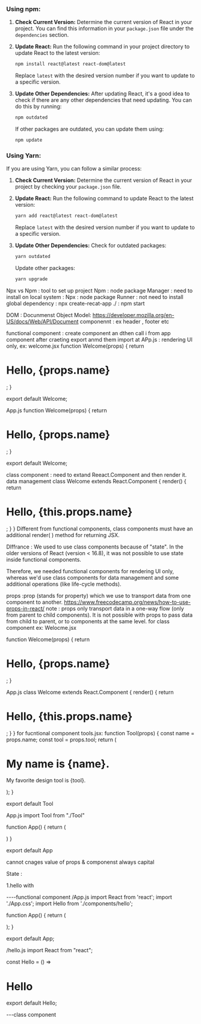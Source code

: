 
### Using npm:

1. **Check Current Version:**
   Determine the current version of React in your project. You can find this information in your `package.json` file under the `dependencies` section.

2. **Update React:**
   Run the following command in your project directory to update React to the latest version:

   ```bash
   npm install react@latest react-dom@latest
   ```

   Replace `latest` with the desired version number if you want to update to a specific version.

3. **Update Other Dependencies:**
   After updating React, it's a good idea to check if there are any other dependencies that need updating. You can do this by running:

   ```bash
   npm outdated
   ```

   If other packages are outdated, you can update them using:

   ```bash
   npm update
   ```

### Using Yarn:

If you are using Yarn, you can follow a similar process:

1. **Check Current Version:**
   Determine the current version of React in your project by checking your `package.json` file.

2. **Update React:**
   Run the following command to update React to the latest version:

   ```bash
   yarn add react@latest react-dom@latest
   ```

   Replace `latest` with the desired version number if you want to update to a specific version.

3. **Update Other Dependencies:**
   Check for outdated packages:

   ```bash
   yarn outdated
   ```

   Update other packages:

   ```bash
   yarn upgrade
   ```


Npx vs Npm : tool to set up project 
Npm : node package  Manager : need to install on  local system :
Npx : node package Runner : not need to install global dependency :  npx create-recat-app ./  : npm start

DOM : Docunmenst Object Model:  https://developer.mozilla.org/en-US/docs/Web/API/Document
componennt : ex header , footer etc

functional component : create component an dthen call i from app component after craeting export anmd them import at APp.js : rendering UI only, 
ex:
welcome.jsx
function Welcome(props) {
  return <h1>Hello, {props.name}</h1>;
}

export default Welcome;


App.js
function Welcome(props) {
  return <h1>Hello, {props.name}</h1>;
}

export default Welcome;

class component : need to extand Reeact.Component and then render it. data management 
class Welcome extends React.Component {
  render() {
    return <h1>Hello, {this.props.name}</h1>;
  }
}
Different from functional components, class components must have an additional render( ) method for returning JSX.


DIffrance : 
We used to use class components because of "state". In the older versions of React (version < 16.8), it was not possible to use state inside functional components.

Therefore, we needed functional components for rendering UI only, whereas we'd use class components for data management and some additional operations (like life-cycle methods). 




props :prop (stands for property) which we use to transport data from one component to another.
https://www.freecodecamp.org/news/how-to-use-props-in-react/
note : props only transport data in a one-way flow (only from parent to child components). It is not possible with props to pass data from child to parent, or to components at the same level.
for class component 
ex: Welocme.jsx

function Welcome(props) {
  return <h1>Hello, {props.name}</h1>;
}

App.js
class Welcome extends React.Component {
  render() {
    return <h1>Hello, {this.props.name}</h1>;
  }
}
for fucntional component 
tools.jsx:
function Tool(props) {
  const name = props.name;
  const tool = props.tool;
    return (
      <div>
        <h1>My name is {name}.</h1>
        <p>My favorite design tool is {tool}.</p>
      </div>
    );
}

export default Tool

App.js
import Tool from "./Tool"

function App() {
  return (
    <div className="App">
      <Tool/>
    </div>
  )
}

export default App

cannot cnages value of props & componenst always capital 


State : 



1.hello with

----functional component 
/App.js
import React from 'react';
import './App.css';
import Hello from './components/hello';


function App() {
  return (
    <div className="App">
        <Hello/>
    </div>
  );
}

export default App;

/hello.js
import React from "react";

const Hello = () =>  <h1>Hello</h1>

export default Hello;


---class component 
